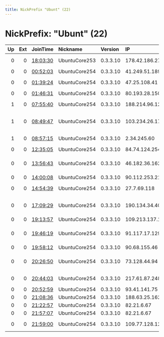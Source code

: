 ```yaml
---
title: NickPrefix "Ubunt" (22)
---
```


# NickPrefix: "Ubunt" (22)

|   Up |   Ext | JoinTime                                                                                            | Nickname      | Version   | IP              | AS                                       | CC   |   ORp |   Dirp | OS    | Contact   |   eFamMembers |
|-----:|------:|:----------------------------------------------------------------------------------------------------|:--------------|:----------|:----------------|:-----------------------------------------|:-----|------:|-------:|:------|:----------|--------------:|
|    0 |     0 | [18:03:30](https://metrics.torproject.org/rs.html#details/1A4146656922BAC28EE8D23282A607D217A59878) | UbuntuCore253 | 0.3.3.10  | 178.42.186.27   | Orange Polska Spolka Akcyjna             | pl   | 45953 |      0 | Linux | None      |             1 |
|    0 |     0 | [00:52:03](https://metrics.torproject.org/rs.html#details/93256D7C022A4C839E05059B00C911B7653A1A5B) | UbuntuCore254 | 0.3.3.10  | 41.249.51.189   | MT-MPLS                                  | ma   | 35441 |      0 | Linux | None      |             1 |
|    0 |     0 | [01:39:24](https://metrics.torproject.org/rs.html#details/D771E6A3DE370A92B6683C1369313E8EFAD7D78C) | UbuntuCore254 | 0.3.3.10  | 47.25.108.41    | Charter Communications                   | us   | 38223 |      0 | Linux | None      |             1 |
|    0 |     0 | [01:46:31](https://metrics.torproject.org/rs.html#details/AC58E23D9714CCF73DF625A21574F5B2A48954F8) | UbuntuCore254 | 0.3.3.10  | 80.193.28.150   | Virgin Media Limited                     | gb   | 39861 |      0 | Linux | None      |             1 |
|    1 |     0 | [07:55:40](https://metrics.torproject.org/rs.html#details/774BD138E7A433BAEED8554DA06F2C4140D86287) | UbuntuCore254 | 0.3.3.10  | 188.214.96.123  | Asiatech Data Transfer Inc PLC           | ir   | 46859 |      0 | Linux | None      |             1 |
|    1 |     0 | [08:49:47](https://metrics.torproject.org/rs.html#details/9E978CF3B6742B26787E3E120995661974155FC8) | UbuntuCore254 | 0.3.3.10  | 103.234.26.173  | BTS Communications BD ltd                | bd   | 41669 |      0 | Linux | None      |             1 |
|    1 |     0 | [08:57:15](https://metrics.torproject.org/rs.html#details/290D83943AE6B1DB19D8C79209A5D6B76EE29B0E) | UbuntuCore254 | 0.3.3.10  | 2.34.245.60     | Vodafone Italia S.p.A.                   | it   | 39945 |      0 | Linux | None      |             1 |
|    0 |     0 | [12:35:05](https://metrics.torproject.org/rs.html#details/48BF4DAA6917E71A7FD05DDD72C5997B12FC05F9) | UbuntuCore254 | 0.3.3.10  | 84.74.124.254   | Liberty Global B.V.                      | ch   | 34603 |      0 | Linux | None      |             1 |
|    0 |     0 | [13:56:43](https://metrics.torproject.org/rs.html#details/273D544EA4D40540B9B2046C23A52AEB2C57E42A) | UbuntuCore254 | 0.3.3.10  | 46.182.36.162   | Iran Telecommunication Company PJS       | ir   | 39349 |      0 | Linux | None      |             1 |
|    0 |     0 | [14:00:08](https://metrics.torproject.org/rs.html#details/52FBD746A1A316C2337540B89B6746BA7F3406C7) | UbuntuCore254 | 0.3.3.10  | 90.112.253.211  | Orange                                   | fr   | 35831 |      0 | Linux | None      |             1 |
|    0 |     0 | [14:54:39](https://metrics.torproject.org/rs.html#details/ECD5BD2D6251770C0A1ABBE7A32170461D6DD75B) | UbuntuCore254 | 0.3.3.10  | 27.7.69.118     | Hathway IP Over Cable Internet           | in   | 41307 |      0 | Linux | None      |             1 |
|    0 |     0 | [17:09:29](https://metrics.torproject.org/rs.html#details/F7049FBAF4CF77935C6A464D730782A0D2BC6378) | UbuntuCore254 | 0.3.3.10  | 190.134.34.40   | Administracion Nacional de Telecomunicac | uy   | 40267 |      0 | Linux | None      |             1 |
|    0 |     0 | [19:13:57](https://metrics.torproject.org/rs.html#details/E361FB963FF2255014EF67C5D86794383214EA69) | UbuntuCore254 | 0.3.3.10  | 109.213.137.158 | Orange                                   | fr   | 33217 |      0 | Linux | None      |             1 |
|    0 |     0 | [19:46:19](https://metrics.torproject.org/rs.html#details/556ED8A3AEDC8C19A77C8A4D2C853AB0C69C9274) | UbuntuCore254 | 0.3.3.10  | 91.117.17.129   | R Cable y Telecomunicaciones Galicia, S. | es   | 44609 |      0 | Linux | None      |             1 |
|    0 |     0 | [19:58:12](https://metrics.torproject.org/rs.html#details/E022F62A80199BE1393A650ACEDAD8441555851A) | UbuntuCore254 | 0.3.3.10  | 90.68.155.46    | Orange Espagne SA                        | es   | 36373 |      0 | Linux | None      |             1 |
|    0 |     0 | [20:26:50](https://metrics.torproject.org/rs.html#details/480C913B4E67CD5449A986898E76FA043FF22D29) | UbuntuCore254 | 0.3.3.10  | 73.128.44.94    | Comcast Cable Communications, LLC        | us   | 44513 |      0 | Linux | None      |             1 |
|    0 |     0 | [20:44:03](https://metrics.torproject.org/rs.html#details/B83963114660E02C1CF1472C5D945E655AF4777B) | UbuntuCore254 | 0.3.3.10  | 217.61.87.248   | ServiHosting Networks S.L.               | es   | 43945 |      0 | Linux | None      |             1 |
|    0 |     0 | [20:52:59](https://metrics.torproject.org/rs.html#details/711C0D76404752BF59317D0BE38375AD63678039) | UbuntuCore254 | 0.3.3.10  | 93.41.141.75    | Fastweb                                  | it   | 43679 |      0 | Linux | None      |             1 |
|    0 |     0 | [21:08:36](https://metrics.torproject.org/rs.html#details/9C2F6D35867F58189AD6952B400F9244412056EB) | UbuntuCore254 | 0.3.3.10  | 188.63.25.162   | Bluewin                                  | ch   | 36833 |      0 | Linux | None      |             1 |
|    0 |     0 | [21:22:57](https://metrics.torproject.org/rs.html#details/F82AC7E9ADC9721131E0261B8843B1BEC04E678C) | UbuntuCore254 | 0.3.3.10  | 82.21.6.67      | Virgin Media Limited                     | gb   | 33833 |      0 | Linux | None      |             1 |
|    0 |     0 | [21:57:07](https://metrics.torproject.org/rs.html#details/D95DC7B3993AA68C60CCE6310B9273E1940B27A6) | UbuntuCore254 | 0.3.3.10  | 82.21.6.67      | Virgin Media Limited                     | gb   | 33829 |      0 | Linux | None      |             1 |
|    0 |     0 | [21:59:00](https://metrics.torproject.org/rs.html#details/9EC4F9F154165C752CC38361F35124D27119EF5C) | UbuntuCore254 | 0.3.3.10  | 109.77.128.123  | Vodafone Ireland Limited                 | ie   | 45723 |      0 | Linux | None      |             1 |
